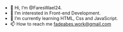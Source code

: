 - 👋 Hi, I’m @FaresWael24.
- 👀 I’m interested in Front-end Development.
- 🌱 I’m currently learning HTML, Css and JavaScript.
- 📫 How to reach me fadeabes.work@gmail.com

<!---
FaresWael24/FaresWael24 is a ✨ special ✨ repository because its `README.md` (this file) appears on your GitHub profile.
You can click the Preview link to take a look at your changes.
--->
